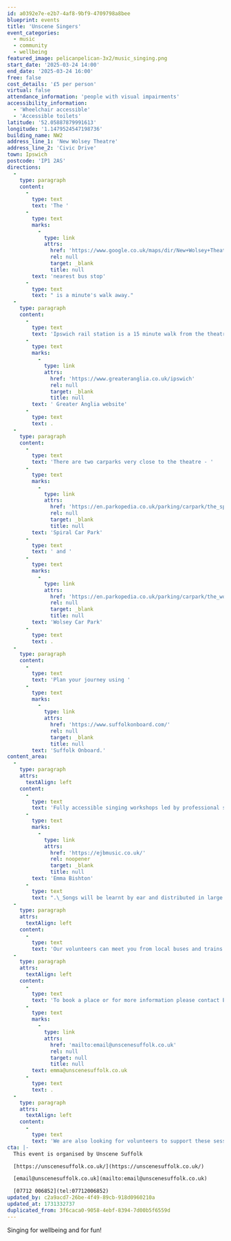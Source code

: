 ```yaml
---
id: a0392e7e-e2b7-4af8-9bf9-4709798a8bee
blueprint: events
title: 'Unscene Singers'
event_categories:
  - music
  - community
  - wellbeing
featured_image: pelicanpelican-3x2/music_singing.png
start_date: '2025-03-24 14:00'
end_date: '2025-03-24 16:00'
free: false
cost_details: '£5 per person'
virtual: false
attendance_information: 'people with visual impairments'
accessibility_information:
  - 'Wheelchair accessible'
  - 'Accessible toilets'
latitude: '52.05887879991613'
longitude: '1.1479524547198736'
building_name: NW2
address_line_1: 'New Wolsey Theatre'
address_line_2: 'Civic Drive'
town: Ipswich
postcode: 'IP1 2AS'
directions:
  -
    type: paragraph
    content:
      -
        type: text
        text: 'The '
      -
        type: text
        marks:
          -
            type: link
            attrs:
              href: 'https://www.google.co.uk/maps/dir/New+Wolsey+Theatre,+Civic+Drive,+Ipswich/Wolsey+Theatre,+Ipswich+IP1+2AS/@52.0589674,1.14533,17z/data=!3m1!4b1!4m14!4m13!1m5!1m1!1s0x47d9a032b622aeb7:0x88136023dd304948!2m2!1d1.147931!2d52.058737!1m5!1m1!1s0x47d9a1cd39c71963:0x6bd77b7eeb41decd!2m2!1d1.1477564!2d52.059089!3e3?entry=ttu&g_ep=EgoyMDI0MTEwNi4wIKXMDSoASAFQAw%3D%3D'
              rel: null
              target: _blank
              title: null
        text: 'nearest bus stop'
      -
        type: text
        text: " is a minute's walk away."
  -
    type: paragraph
    content:
      -
        type: text
        text: 'Ipswich rail station is a 15 minute walk from the theatre. You can find up to date train times on the'
      -
        type: text
        marks:
          -
            type: link
            attrs:
              href: 'https://www.greateranglia.co.uk/ipswich'
              rel: null
              target: _blank
              title: null
        text: ' Greater Anglia website'
      -
        type: text
        text: .
  -
    type: paragraph
    content:
      -
        type: text
        text: 'There are two carparks very close to the theatre - '
      -
        type: text
        marks:
          -
            type: link
            attrs:
              href: 'https://en.parkopedia.co.uk/parking/carpark/the_spiral/ip1/ipswich/?arriving=202404081230&leaving=202404081430'
              rel: null
              target: _blank
              title: null
        text: 'Spiral Car Park'
      -
        type: text
        text: ' and '
      -
        type: text
        marks:
          -
            type: link
            attrs:
              href: 'https://en.parkopedia.co.uk/parking/carpark/the_wolsey/ip1/ipswich/?arriving=202404081230&leaving=202404081430'
              rel: null
              target: _blank
              title: null
        text: 'Wolsey Car Park'
      -
        type: text
        text: .
  -
    type: paragraph
    content:
      -
        type: text
        text: 'Plan your journey using '
      -
        type: text
        marks:
          -
            type: link
            attrs:
              href: 'https://www.suffolkonboard.com/'
              rel: null
              target: _blank
              title: null
        text: 'Suffolk Onboard.'
content_area:
  -
    type: paragraph
    attrs:
      textAlign: left
    content:
      -
        type: text
        text: 'Fully accessible singing workshops led by professional singing leader and vocal coach '
      -
        type: text
        marks:
          -
            type: link
            attrs:
              href: 'https://ejbmusic.co.uk/'
              rel: noopener
              target: _blank
              title: null
        text: 'Emma Bishton'
      -
        type: text
        text: ".\_Songs will be learnt by ear and distributed in large print or audio format."
  -
    type: paragraph
    attrs:
      textAlign: left
    content:
      -
        type: text
        text: 'Our volunteers can meet you from local buses and trains.'
  -
    type: paragraph
    attrs:
      textAlign: left
    content:
      -
        type: text
        text: 'To book a place or for more information please contact Emma on '
      -
        type: text
        marks:
          -
            type: link
            attrs:
              href: 'mailto:email@unscenesuffolk.co.uk'
              rel: null
              target: null
              title: null
        text: emma@unscenesuffolk.co.uk
      -
        type: text
        text: .
  -
    type: paragraph
    attrs:
      textAlign: left
    content:
      -
        type: text
        text: 'We are also looking for volunteers to support these sessions – please get in touch if you are interested!'
cta: |-
  This event is organised by Unscene Suffolk

  [https://unscenesuffolk.co.uk/](https://unscenesuffolk.co.uk/)

  [email@unscenesuffolk.co.uk](mailto:email@unscenesuffolk.co.uk)

  [07712 006852](tel:07712006852)
updated_by: c2a9acd7-26be-4f49-89cb-918d0960210a
updated_at: 1731332737
duplicated_from: 3f6caca0-9058-4ebf-8394-7d00b5f6559d
---
```

Singing for wellbeing and for fun!